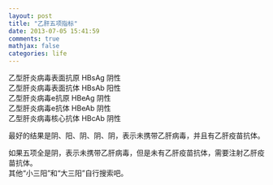 ```yaml
---
layout: post
title: "乙肝五项指标"
date: 2013-07-05 15:41:59
comments: true
mathjax: false
categories: life
---
```


乙型肝炎病毒表面抗原      HBsAg	    阴性  
乙型肝炎病毒表面抗体      HBsAb	    阳性  
乙型肝炎病毒e抗原         HBeAg	    阴性  
乙型肝炎病毒e抗体         HBeAb	    阴性  
乙型肝炎病毒核心抗体      HBcAb	    阴性  

最好的结果是阴、阳、阴、阴、阴，表示未携带乙肝病毒，并且有乙肝疫苗抗体。

<!--more-->

如果五项全是阴，表示未携带乙肝病毒，但是未有乙肝疫苗抗体，需要注射乙肝疫苗抗体。  
其他“小三阳”和“大三阳”自行搜索吧。

